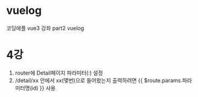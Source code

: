 # vuelog
코딩애플 vue3 강좌 part2 vuelog

# 4강
1. router에 Detail페이지 파라미터(:) 설정
2. /detail/xx 안에서 xx(몇번)으로 들어왔는지 출력하려면 {{ $route.params.파라미터명(id) }} 사용
